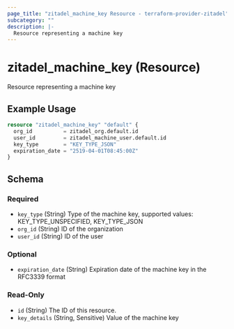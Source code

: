 ```yaml
---
page_title: "zitadel_machine_key Resource - terraform-provider-zitadel"
subcategory: ""
description: |-
  Resource representing a machine key
---
```


# zitadel_machine_key (Resource)

Resource representing a machine key

## Example Usage

```terraform
resource "zitadel_machine_key" "default" {
  org_id          = zitadel_org.default.id
  user_id         = zitadel_machine_user.default.id
  key_type        = "KEY_TYPE_JSON"
  expiration_date = "2519-04-01T08:45:00Z"
}
```

<!-- schema generated by tfplugindocs -->
## Schema

### Required

- `key_type` (String) Type of the machine key, supported values: KEY_TYPE_UNSPECIFIED, KEY_TYPE_JSON
- `org_id` (String) ID of the organization
- `user_id` (String) ID of the user

### Optional

- `expiration_date` (String) Expiration date of the machine key in the RFC3339 format

### Read-Only

- `id` (String) The ID of this resource.
- `key_details` (String, Sensitive) Value of the machine key